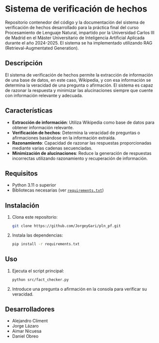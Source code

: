 # Sistema de verificación de hechos

Repositorio contenedor del código y la documentación del sistema de verificación de hechos desarrollado para la práctica final del curso Procesamiento de Lenguaje Natural, impartido por la Universidad Carlos III de Madrid en el Máster Universitario de Inteligencia Artificial Aplicada durante el año 2024-2025. El sistema se ha implementado utilizando RAG (Retrieval-Augmentated Generation).

## Descripción

El sistema de verificación de hechos permite la extracción de información de una base de datos, en este caso, Wikipedia, y con esa información se determina la veracidad de una pregunta o afirmación. El sistema es capaz de razonar la respuesta y minimizar las alucinaciones siempre que cuente con información relevante y adecuada.

## Características

- **Extracción de información**: Utiliza Wikipedia como base de datos para obtener información relevante.
- **Verificación de hechos**: Determina la veracidad de preguntas o afirmaciones basándose en la información extraída.
- **Razonamiento**: Capacidad de razonar las respuestas proporcionadas mediante varias cadenas secuenciadas.
- **Minimización de alucinaciones**: Reduce la generación de respuestas incorrectas utilizando razonamiento y recuperación de información.

## Requisitos

- Python 3.11 o superior
- Bibliotecas necesarias (ver [`requirements.txt`](requirements.txt))

## Instalación

1. Clona este repositorio:
    ```bash
    git clone https://github.com/JorgeyGari/pln_pf.git
    ```
2. Instala las dependencias:
    ```bash
    pip install -r requirements.txt
    ```

## Uso

1. Ejecuta el script principal:
    ```bash
    python src/fact_checker.py
    ```
2. Introduce una pregunta o afirmación en la consola para verificar su veracidad.

## Desarrolladores

* Alejandro Climent
* Jorge Lázaro
* Aimar Nicuesa
* Daniel Obreo
